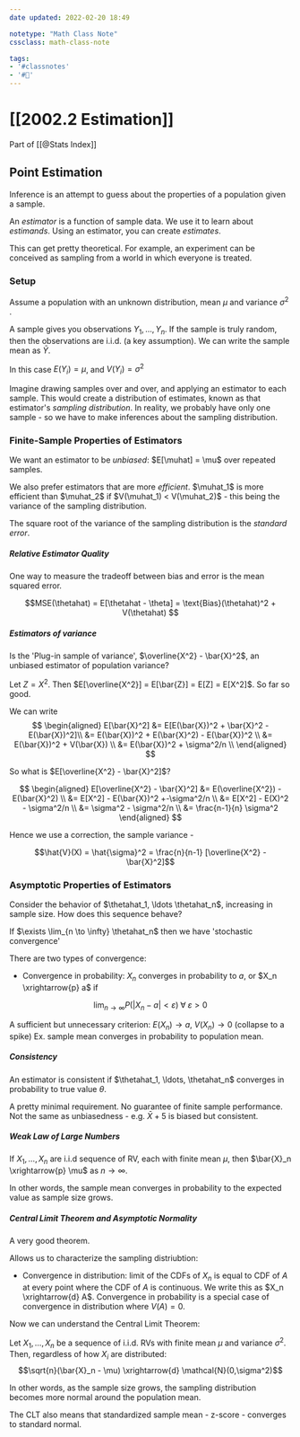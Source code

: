 ```yaml
---
date updated: 2022-02-20 18:49

notetype: "Math Class Note"
cssclass: math-class-note

tags: 
- '#classnotes'
- '#🚧'
---
```


# [[2002.2 Estimation]]
Part of [[@Stats Index]]


## Point Estimation

Inference is an attempt to guess about the properties of a population given a sample. 

An _estimator_ is a function of sample data. We use it to learn about _estimands_. Using an estimator, you can create _estimates_. 


This can get pretty theoretical. For example, an experiment can be conceived as sampling from a world in which everyone is treated. 

### Setup

Assume a population with an unknown distribution, mean $\mu$ and variance $\sigma^2$ .

A sample gives you observations $Y_1, \ldots, Y_n$. If the sample is truly random, then the observations are i.i.d. (a key assumption). We can write the sample mean as $\bar{Y}.$

In this case $E(Y_i) = \mu$, and $V(Y_i) = \sigma^2$

Imagine drawing samples over and over, and applying an estimator to each sample. This would create a distribution of estimates, known as that estimator's _sampling distribution_. In reality, we probably have only one sample - so we have to make inferences about the sampling distribution. 


### Finite-Sample Properties of Estimators

We want an estimator to be _unbiased_: $E[\muhat] = \mu$ over repeated samples. 

We also prefer estimators that are more _efficient_. $\muhat_1$ is more efficient than $\muhat_2$ if $V(\muhat_1) < V(\muhat_2)$ - this being the variance of the sampling distribution. 

The square root of the variance of the sampling distribution is the _standard error_. 


##### Relative Estimator Quality

One way to measure the tradeoff between bias and error is the mean squared error. 

$$MSE(\thetahat) = E[\thetahat - \theta] = \text{Bias}(\thetahat)^2 + V(\thetahat) $$





##### Estimators of variance

Is the 'Plug-in sample of variance', $\overline{X^2} - \bar{X}^2$, an unbiased estimator of population variance?

Let $Z = X^2$. Then $E[\overline{X^2}] = E[\bar{Z}] = E[Z] = E[X^2]$. So far so good. 

We can write 
$$
\begin{aligned}
E[\bar{X}^2] &= E[E(\bar{X})^2  + \bar{X}^2 - E(\bar{X})^2]\\
&= E(\bar{X})^2  + E(\bar{X}^2) - E(\bar{X})^2 \\ 
&= E(\bar{X})^2 + V(\bar{X}) \\
&= E(\bar{X})^2 + \sigma^2/n \\
\end{aligned}
$$

So what is $E[\overline{X^2} - \bar{X}^2]$?

$$
\begin{aligned}
E[\overline{X^2} - \bar{X}^2] &= E(\overline{X^2}) - E(\bar{X}^2) \\
&= E[X^2] -  E(\bar{X})^2 +-\sigma^2/n  \\
&= E[X^2] -  E(X)^2 - \sigma^2/n  \\
&= \sigma^2 - \sigma^2/n \\
&= \frac{n-1}{n} \sigma^2
\end{aligned}
$$

Hence we use a correction, the sample variance - 

$$\hat{V}(X) = \hat{\sigma}^2 = \frac{n}{n-1} [\overline{X^2} - \bar{X}^2]$$

### Asymptotic Properties of Estimators

Consider the behavior of $\thetahat_1, \ldots \thetahat_n$, increasing in sample size. How does this sequence behave?

If $\exists \lim_{n \to \infty} \thetahat_n$ then we have 'stochastic convergence'

There are two types of convergence:
- Convergence in probability: $X_n$ converges in probability to $a$, or $X_n \xrightarrow{p} a$ if 

$$ \lim_{n \to \infty} P(|X_n - a| < \varepsilon) \; \forall \; \varepsilon > 0$$

A sufficient but unnecessary criterion: $E(X_n) \to a$, $V(X_n) \to 0$ (collapse to a spike)
Ex. sample mean converges in probability to population mean.



##### Consistency

An estimator is consistent if $\thetahat_1, \ldots, \thetahat_n$ converges in probability to true value $\theta$. 

A pretty minimal requirement. No guarantee of finite sample performance. Not the same as unbiasedness - e.g. $\bar{X} + 5$ is biased but consistent. 

##### Weak Law of Large Numbers 
If $X_1, \ldots, X_n$ are i.i.d sequence of RV, each with finite mean $\mu$, then $\bar{X}_n \xrightarrow{p} \mu$ as $n \to \infty$. 

In other words, the sample mean converges in probability to the expected value as sample size grows. 



##### Central Limit Theorem and Asymptotic Normality

A very good theorem.

Allows us to characterize the sampling distriubtion: 

- Convergence in distribution: limit of the CDFs of $X_n$ is equal to CDF of $A$ at every point where the CDF of $A$ is continuous. We write this as $X_n \xrightarrow{d} A$. Convergence in probability is a special case of convergence in distribution where $V(A) = 0$. 


Now we can understand the Central Limit Theorem: 

Let $X_1, \ldots, X_n$ be a sequence of i.i.d. RVs with finite mean $\mu$ and variance $\sigma^2$. Then, regardless of how $X_i$ are distributed: 
$$\sqrt{n}(\bar{X}_n - \mu) \xrightarrow{d} \mathcal{N}(0,\sigma^2)$$

In other words, as the sample size grows, the sampling distribution becomes more normal around the population mean. 	

The CLT also means that standardized sample mean - z-score - converges to standard normal.